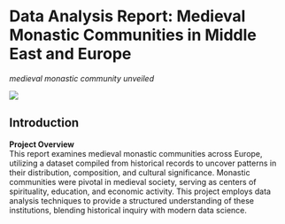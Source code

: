 # Data Analysis Report: Medieval Monastic Communities in Middle East and Europe

*medieval monastic community unveiled*

<img width='' src='https://github.com/adeline-hub/monastic.matrix/blob/main/DATAVIZ/monasticwordcloud.png?raw=true'/>

## Introduction

**Project Overview**  
This report examines medieval monastic communities across Europe, utilizing a dataset compiled from historical records to uncover patterns in their distribution, composition, and cultural significance. Monastic communities were pivotal in medieval society, serving as centers of spirituality, education, and economic activity. This project employs data analysis techniques to provide a structured understanding of these institutions, blending historical inquiry with modern data science.
